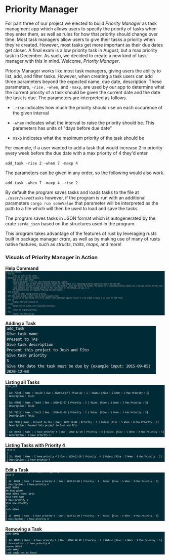 # Priority Manager 

For part three of our project we elected to build *Priority Manager* as task managment app which allows users to specify the priority of tasks when they enter them, as well as rules for how that priority should change over time. Most task managers allow users to give their tasks a priority when they're created. However, most tasks get more important as their due dates get closer. A final exam is a low priority task in August, but a max priority task in December. As such, we decided to create a new kind of task manager with this in mind. Welcome, *Priority Manager*. 

Priority Manager works like most task managers, giving users the ability to list, add, and filter tasks. However, when creating a task users can add three parameters beyond the expected name, due date, description. These parameters, `-rise` , `-when`, and `-maxp`, are used by our app to determine what the current priority of a task should be given the current date and the date the task is due. The parameters are interpreted as follows. 

- `-rise` indicates how much the priority should rise on each occurence of the given interval 

- `-when` indicates what the interval to raise the priority should be. This parameters has units of "days before due date"

- `maxp` indicates what the maximum priority of the task should be

For example, if a user wanted to add a task that would increase 2 in priority every week before the due date with a max priority of 4 they'd enter

`add_task -rise 2 -when 7 -maxp 4`

The parameters can be given in any order, so the following would also work.

`add_task -when 7 -maxp 4 -rise 2`

By default the program saves tasks and loads tasks to the file at `./user/savedtasks` however, if the program is run with an additional parameters `cargo run someValue` that parameter will be interpreted as the path to a file which will then be used to load and save the tasks. 

The program saves tasks in JSON format which is autogenerated by the crate `serde_json` based on the structures used in the program. 

This program takes advantage of the features of rust by leveraging rusts built in package manager *crate*, as well as by making use of many of rusts native features, such as *structs*, *traits*, *maps*, and more!

### Visuals of Priority Manager in Action

**Help Command**
![Help Command](img/help.png)

**Adding a Task**
![Add a task](img/add.png)

**Listing all Tasks**
![Listing all](img/listAll.png)

**Listing Tasks with Priority 4**
![Listing with p4](img/p4.png)

**Edit a Task**
![edit](img/edit.png)

**Removing a Task**
![removing](img/remove.png)